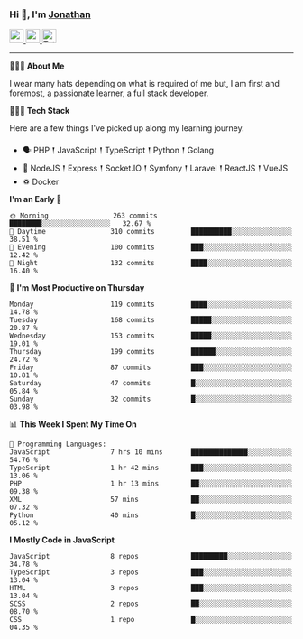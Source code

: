 ### Hi 👋, I'm [Jonathan](https://jonathan-d.ch) 

<p>
  <a href="https://www.linkedin.com/in/jdebetaz">
    <img src="https://img.shields.io/badge/linkedin-%230077B5.svg?&style=for-the-badge&logo=linkedin&logoColor=white" height=25>
  </a>
  <a href="https://www.instagram.com/jdebetaz/">
    <img src="https://img.shields.io/badge/instagram-%23E4405F.svg?&style=for-the-badge&logo=instagram&logoColor=white" height=25>
  </a>
  <a href="https://wakatime.com/@5c95ead1-71ee-4ecc-9a32-6c2b293dd432">
    <img src="https://wakatime.com/badge/user/5c95ead1-71ee-4ecc-9a32-6c2b293dd432.svg?style=for-the-badge" height=25 alt="Total time coded since Aug 23 2019" />
  </a>
</p>

-------

**🙋🏻‍♂️ About Me** 

<p>I wear many hats depending on what is required of me but, I am first and foremost, a passionate learner, a full stack developer.</p>

**👨🏻‍💻 Tech Stack** 

<p>Here are a few things I've picked up along my learning journey.</p>

- 🗣 PHP 𒑰 JavaScript 𒑰 TypeScript 𒑰 Python 𒑰 Golang
- 🎒 NodeJS 𒑰 Express 𒑰 Socket.IO 𒑰 Symfony 𒑰 Laravel 𒑰 ReactJS 𒑰 VueJS
- ♽ Docker

<!--START_SECTION:waka-->
**I'm an Early 🐤** 

```text
🌞 Morning                263 commits         ████████░░░░░░░░░░░░░░░░░   32.67 % 
🌆 Daytime                310 commits         ██████████░░░░░░░░░░░░░░░   38.51 % 
🌃 Evening                100 commits         ███░░░░░░░░░░░░░░░░░░░░░░   12.42 % 
🌙 Night                  132 commits         ████░░░░░░░░░░░░░░░░░░░░░   16.40 % 
```
📅 **I'm Most Productive on Thursday** 

```text
Monday                   119 commits         ████░░░░░░░░░░░░░░░░░░░░░   14.78 % 
Tuesday                  168 commits         █████░░░░░░░░░░░░░░░░░░░░   20.87 % 
Wednesday                153 commits         █████░░░░░░░░░░░░░░░░░░░░   19.01 % 
Thursday                 199 commits         ██████░░░░░░░░░░░░░░░░░░░   24.72 % 
Friday                   87 commits          ███░░░░░░░░░░░░░░░░░░░░░░   10.81 % 
Saturday                 47 commits          █░░░░░░░░░░░░░░░░░░░░░░░░   05.84 % 
Sunday                   32 commits          █░░░░░░░░░░░░░░░░░░░░░░░░   03.98 % 
```


📊 **This Week I Spent My Time On** 

```text
💬 Programming Languages: 
JavaScript               7 hrs 10 mins       ██████████████░░░░░░░░░░░   54.76 % 
TypeScript               1 hr 42 mins        ███░░░░░░░░░░░░░░░░░░░░░░   13.06 % 
PHP                      1 hr 13 mins        ██░░░░░░░░░░░░░░░░░░░░░░░   09.38 % 
XML                      57 mins             ██░░░░░░░░░░░░░░░░░░░░░░░   07.32 % 
Python                   40 mins             █░░░░░░░░░░░░░░░░░░░░░░░░   05.12 % 
```

**I Mostly Code in JavaScript** 

```text
JavaScript               8 repos             █████████░░░░░░░░░░░░░░░░   34.78 % 
TypeScript               3 repos             ███░░░░░░░░░░░░░░░░░░░░░░   13.04 % 
HTML                     3 repos             ███░░░░░░░░░░░░░░░░░░░░░░   13.04 % 
SCSS                     2 repos             ██░░░░░░░░░░░░░░░░░░░░░░░   08.70 % 
CSS                      1 repo              █░░░░░░░░░░░░░░░░░░░░░░░░   04.35 % 
```




<!--END_SECTION:waka-->
